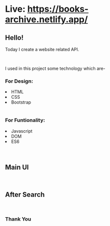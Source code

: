 # Live: https://books-archive.netlify.app/
<h2>Hello!</h2>
<p>Today I create a website related API.</p>
<br>
<p>I used in this project some technology which are-</p>
<h3>For Design:</h3>
<li>HTML</li>
<li>CSS</li>
<li>Bootstrap</li>
<br>
<h3>For Funtionality:</h3>
<li>Javascript</li>
<li>DOM</li>
<li>ES6</li>
<br><br>
<h2>Main UI</h2>
<img src="https://i.ibb.co/WxPHWxL/books-archive-netlify-app.png" alt="">
<br><br>
<h2>After Search</h2>
<img src="https://i.ibb.co/h1vmm0w/book-archive-ss.png" alt=""> <br> <br>

<h3>Thank You</h3>

